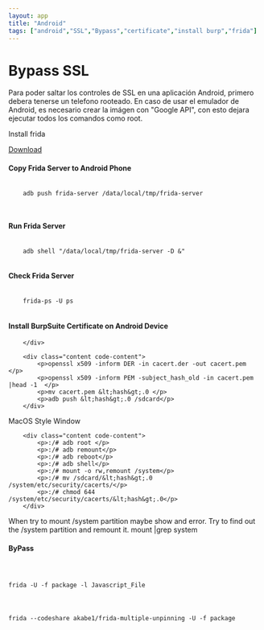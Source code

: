 ```yaml
---
layout: app
title: "Android"
tags: ["android","SSL","Bypass","certificate","install burp","frida"]
---
```


# Bypass SSL
Para poder saltar los controles de SSL en una aplicación Android, primero debera tenerse un telefono rooteado. En caso de usar el emulador de Android, es necesario crear la imágen con "Google API", con esto dejara ejecutar todos los comandos como root.

<div class="">Install frida</div>

[Download](https://frida.re/docs/android/)
<h4 class="subtitle mb-0">Copy Frida Server to Android Phone</h4>
<div class="">
  <pre>
    <code>
    adb push frida-server /data/local/tmp/frida-server
    </code>
  </pre>
</div>


<h4 class="subtitle mb-0">Run Frida Server</h4>
<pre>
  <code>
    adb shell "/data/local/tmp/frida-server -D &"
  </code>
</pre>

<h4 class="subtitle mb-0">Check Frida Server</h4>
<pre>
  <code>
    frida-ps -U ps
  </code>
</pre>

<h4 class="subtitle mb-0">Install BurpSuite Certificate on Android Device</h4>

<div class="row mb-0">
  <div class="window">
        <div class="title-bar">
          <div>
            <span class="window_dot language-python"></span>
            <span class="window_dot bg-warning"></span>
            <span class="window_dot bg-success"></span>
          </div>
          
        </div>

        <div class="content code-content">
            <p>openssl x509 -inform DER -in cacert.der -out cacert.pem  </p>
            <p>openssl x509 -inform PEM -subject_hash_old -in cacert.pem |head -1  </p>
            <p>mv cacert.pem &lt;hash&gt;.0 </p>
            <p>adb push &lt;hash&gt;.0 /sdcard</p>
        </div>
  </div>
</div>
<div class="row mb-1">
 <div class="window">
        <div class="title-bar">
          <div>
            <span class="window_dot language-python"></span>
            <span class="window_dot bg-warning"></span>
            <span class="window_dot bg-success"></span>
          </div>
           <div class="title-bar">MacOS Style Window</div>
              <div style="width: 32px;"></div> 
        </div>

        <div class="content code-content">
            <p>:/# adb root </p>
            <p>:/# adb remount</p>
            <p>:/# adb reboot</p>
            <p>:/# adb shell</p>
            <p>:/# mount -o rw,remount /system</p>
            <p>:/# mv /sdcard/&lt;hash&gt;.0 /system/etc/security/cacerts/</p>
            <p>:/# chmod 644 /system/etc/security/cacerts/&lt;hash&gt;.0</p>
        </div>
         
  </div>
  <div class="alert alert-danger" role="alert">
          When try to mount /system partition maybe show and error. Try to find out the /system partition and remount it.
          mount |grep system
        </div>
  </div>
  <div class="row mb-0">
<h4 class="subtitle mb-0">ByPass</h4>
<pre>
<code>
  <p>frida -U -f package -l Javascript_File</p>
  <p>frida --codeshare akabe1/frida-multiple-unpinning -U -f package</p>
</code>
</pre>

  </div>